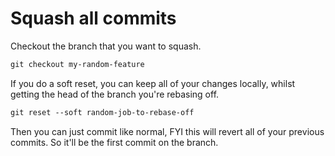 # Squash all commits

Checkout the branch that you want to squash.

```markdown
git checkout my-random-feature
```

If you do a soft reset, you can keep all of your changes locally, whilst getting the head of the branch you're rebasing off.

```markdown
git reset --soft random-job-to-rebase-off
```

Then you can just commit like normal, FYI this will revert all of your previous commits. So it'll be the first commit on the branch.